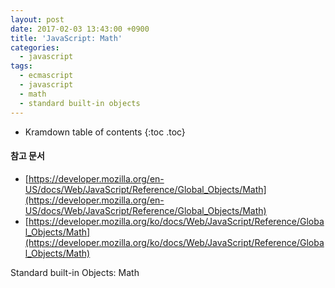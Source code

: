 ```yaml
---
layout: post
date: 2017-02-03 13:43:00 +0900
title: 'JavaScript: Math'
categories:
  - javascript
tags:
  - ecmascript
  - javascript
  - math
  - standard built-in objects
---
```


* Kramdown table of contents
{:toc .toc}

#### 참고 문서

- [https://developer.mozilla.org/en-US/docs/Web/JavaScript/Reference/Global_Objects/Math](https://developer.mozilla.org/en-US/docs/Web/JavaScript/Reference/Global_Objects/Math)
- [https://developer.mozilla.org/ko/docs/Web/JavaScript/Reference/Global_Objects/Math](https://developer.mozilla.org/ko/docs/Web/JavaScript/Reference/Global_Objects/Math)

Standard built-in Objects: Math
